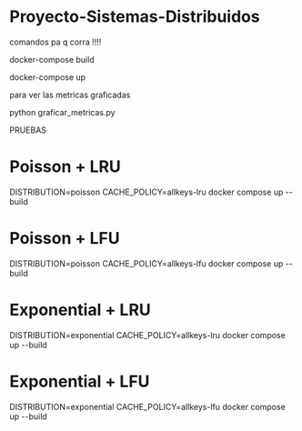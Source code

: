 # Proyecto-Sistemas-Distribuidos


comandos pa q corra !!!!

docker-compose build    

docker-compose up       


para ver las metricas graficadas

python graficar_metricas.py


PRUEBAS


# Poisson + LRU
DISTRIBUTION=poisson CACHE_POLICY=allkeys-lru docker compose up --build

# Poisson + LFU
DISTRIBUTION=poisson CACHE_POLICY=allkeys-lfu docker compose up --build

# Exponential + LRU
DISTRIBUTION=exponential CACHE_POLICY=allkeys-lru docker compose up --build

# Exponential + LFU
DISTRIBUTION=exponential CACHE_POLICY=allkeys-lfu docker compose up --build




 